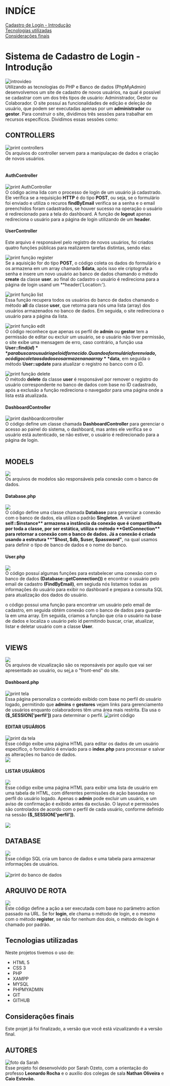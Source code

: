 # INDÍCE
[Cadastro de Login - Introdução](#cadadastro-de-login---introdu%C3%A7%C3%A3o)<br>
[Tecnologias utilizadas](#tecnologias-utilizadas) <br>
[Considerações finais](#considera%C3%A7%C3%B5es-finais)  <br>


# Sistema de Cadastro de Login - Introdução
![introvideo](https://github.com/user-attachments/assets/bc15acc0-ed49-44d2-814f-53abfac11165)<br>
Utilizando as tecnologias do PHP e Banco de dados (PhpMyAdmin) desenvolvemos um site de cadastro de novos usuários, na qual é possível se cadastrar com um dos três tipos de usuário: Administrador, Gestor ou Colaborador. O site possuí as funcionalidades de edição e deleção de usuário, que podem ser executadas apenas por um **administrador** ou **gestor**. Para construir o site, dividimos três sessões para trabalhar em recursos específicos. Dividimos essas sessões como:<br>

## CONTROLLERS
![print controllers](IMG/print-controllers.png) <br>
Os arquivos do controller servem para a manipulaçao de dados e criação de novos usuários.<br><br>

#### AuthController 
![print AuthController](IMG/print-authcontroller.png)<br>
O código acima lida com o processo de login de um usuário já cadastrado. Ele verifica se a requisição **HTTP** é do tipo **POST**, ou seja, se o formulário foi enviado e utiliza o recuros **findByEmail** verifica se a senha e o email preenchidos foram cadastrados, se houver sucesso na operação o usuário é redirecionado para a tela do dashboard. A função de **logout** apenas redireciona o usuário para a página de login utilizando de um **header**.

#### UserController
Este arquivo é responsável pelo registro de novos usuários, foi criados quatro funções públicas para realizarem tarefas distintas, sendo elas: <br>

![print função register](IMG/print-register.png)<br>
Se a aquisição for do tipo **POST**, o código coleta os dados do formulário e os armazena em um array chamado **$data**, após isso ele criptografa a senha e insere um novo usuário ao banco de dados chamando o método **create** da classe **user**. ao final do cadastro o usuário é redireciona para a página de login usand um **header('Location:').<br>

![print função list](IMG/print-list.png)<br>
Essa função recupera todos os usuários do banco de dados chamando o método **all** da classe **user**, que retorna para nós uma lista (array) dos usuários armazenados no banco de dados. Em seguida, o site redireciona o usuário para a página da lista.<br>

![print função edit](IMG/print-edit.png)<br>
O código reconhece que apenas os perfil de **admin** ou **gestor** tem a permissão de editar ou excluir um usuário, se o usuário não tiver permissão, o site exibe uma mensagem de erro, caso contrário, a função usa **User::find($id)** para buscar o usuário pelo id fornecido. Quando o formulário for enviado, o código coleta os dados e os armazena na array **$data**, em seguida o método **User::update** para atualizar o registro no banco com o ID.<br>

![print função delete](IMG/print-delete.png)<br>
O método **delete** da classe **user** é responsável por remover o registro do usuário correspondente no banco de dados com base no ID cadastrado, após a exclusão a função redireciona o navegador para uma página onde a lista está atualizada.<br>

#### DashboardController
![print dashboardcontroller](IMG/print-dashboardcontroller.png)<br>
O código define um classe chamada **DashboardController** para gerenciar o acesso ao painel do sistema, o dashboard, mas antes ele verifica se o usuário está autenticado, se não estiver, o usuário é redirecionado para a página de login.<br><br>


## MODELS
![](IMG/print-models.png)<br>
Os arquivos de modelos são responsáveis pela conexão com o banco de dados.<br>

####  Database.php
![](IMG/print-database.png)<br>
O código define uma classe chamada **Database** para gerenciar a conexão com o banco de dados, ela utiliza o padrão **Singleton**. A variável **self::$instance** armazena a instância da conexão que é compartilhada por toda a classe, por ser estática, utiliza o método **GetConnection** para retornar a conexão com o banco de dados. 
Já a conexão é criada usando a estrutura **"$host, $db, $user, $password"**, na qual usamos para definir o tipo de banco de dados e o nome do banco.

#### User.php
![](IMG/print-userphp-models.png)<br>
O código possuí algumas funções para estabelecer uma conexão com o banco de dados **(Database::getConnection())** e encontrar o usuário pelo email de cadastro **(FindByEmail)**, em segiuda nós listamos todas as informações do usuário para exibir no dashboard e prepara a consulta SQL para atualização dos dados do usuário.


o código possui uma função para encontrar um usuário pelo email de cadastro, em seguida obtém conexão com o banco de dados para guarda-la em uma array. Em seguida, criamos a função que cria o usuário na base de dados e localiza o usuário pelo id permitindo buscar, criar, atualizar, listar e deletar usuário com a classe **User**.<br><br>


## VIEWS
![](IMG/print-views.png)<br>
Os arquivos de vizualização são os reponsáveis por aquilo que vai ser apresentado ao usuário, ou sej,a o "front-end" do site.<br>

#### Dashboard.php
![print tela](IMG/print-views-dashboard.png)<br>
Essa página personaliza o conteúdo exibido com base no perfil do usuário logado, permitindo que **admins** e **gestores** vejam links para gerenciamento de usuários enquanto colaboradores têm uma área mais restrita. Ela usa o **($_SESSION['perfil'])** para determinar o perfil.
![print código](IMG/print-views-dashboard-code.png)<br>

#### EDITAR USUÁRIOS
![print da tela](IMG/print-views-editar.png)<br>
Esse código exibe uma página HTML para editar os dados de um usuário especifico, o formulário é enviado para o **index.php** para processar e salvar as alterações no banco de dados.<br>
![](IMG/print-views-edit-code.png)<br>

#### LISTAR USUÁRIOS
![](IMG/print-views-list.png)<br>
Esse código exibe uma página HTML para exibir uma lista de usuário em uma tabela de HTML, com diferentes permissões de ação baseadas no perfil do usuário logado. Apenas o **admin** pode excluir um usuário, e um aviso de confirmação é exibido antes da exclusão. O layout e permissões são controlados de acordo com o perfil de cada usuário, conforme definido na sessão **($_SESSION['perfil']).**<br><br>
![](IMG/print-views-list-code.png)<br>

## DATABASE
![](IMG/print-database.png)<br>
Esse código SQL cria um banco de dados e uma tabela para armazenar informações de usuários.<br><br>
![print do banco de dados](IMG/print-phpmyadmin.png)<br>

## ARQUIVO DE ROTA
![](IMG/print-routes.png)<br>
Este código define a ação a ser executada com base no parâmetro action passado na URL. Se for **login**, ele chama o método de login, e o mesmo com o método **register**, se não for nenhum dos dois, o método de login é chamado por padrão.

## Tecnologias utilizadas
Neste projetos tivemos o uso de:
* HTML 5 
* CSS 3
* PHP
* XAMPP
* MYSQL
* PHPMYADMIN
* GIT 
* GITHUB

## Considerações finais
Este projet já foi finalizado, a versão que você está vizualizando é a versão final.

## AUTORES
![foto da Sarah](IMG/fotoperfil.jpeg)<br>
Esse projeto foi desenvolvido por Sarah Ozeto, com a orientação do professo **Leonardo Rocha** e o auxílio dos colegas de sala **Nathan Oliveira** e **Caio Estevão.**

